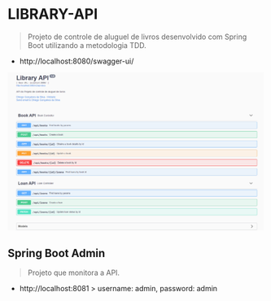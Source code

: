 # LIBRARY-API

> Projeto de controle de aluguel de livros desenvolvido com Spring Boot utilizando a metodologia TDD.

- http://localhost:8080/swagger-ui/

<p align="center">
    <img src="./api.png" alt="drawing" width="850"/>
</p>

## Spring Boot Admin

> Projeto que monitora a API.

- http://localhost:8081 > username: admin, password: admin
